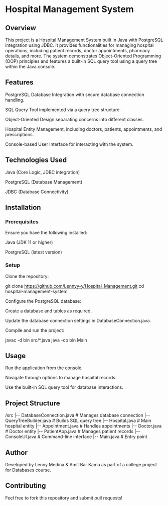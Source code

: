 # Hospital Management System

## Overview

This project is a Hospital Management System built in Java with PostgreSQL integration using JDBC. It provides functionalities for managing hospital operations, including patient records, doctor appointments, pharmacy details, and more. The system demonstrates Object-Oriented Programming (OOP) principles and features a built-in SQL query tool using a query tree within the Java console.

## Features

PostgreSQL Database Integration with secure database connection handling.

SQL Query Tool implemented via a query tree structure.

Object-Oriented Design separating concerns into different classes.

Hospital Entity Management, including doctors, patients, appointments, and prescriptions.

Console-based User Interface for interacting with the system.

## Technologies Used

Java (Core Logic, JDBC integration)

PostgreSQL (Database Management)

JDBC (Database Connectivity)

## Installation

### Prerequisites

Ensure you have the following installed:

Java (JDK 11 or higher)

PostgreSQL (latest version)

### Setup

Clone the repository:

git clone https://github.com/Lennyy-y/Hospital_Management.git
cd hospital-management-system

Configure the PostgreSQL database:

Create a database and tables as required.

Update the database connection settings in DatabaseConnection.java.

Compile and run the project:

javac -d bin src/*.java
java -cp bin Main

## Usage

Run the application from the console.

Navigate through options to manage hospital records.

Use the built-in SQL query tool for database interactions.

## Project Structure

/src
  |-- DatabaseConnection.java   # Manages database connection
  |-- QueryTreeBuilder.java     # Builds SQL query tree
  |-- Hospital.java             # Main hospital entity
  |-- Appointment.java          # Handles appointments
  |-- Doctor.java               # Doctor entity
  |-- PatientApp.java           # Manages patient records
  |-- ConsoleUI.java            # Command-line interface
  |-- Main.java                 # Entry point


## Author

Developed by Lenny Medina & Amit Bar Kama as part of a college project for Databases course.

## Contributing

Feel free to fork this repository and submit pull requests!

